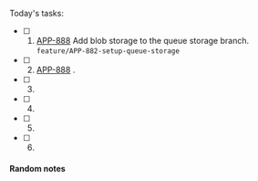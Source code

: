 Today's tasks:
- [ ] 1. [APP-888](https://agxeed.atlassian.net/browse/APP-888) Add blob storage to the queue storage branch.
      `feature/APP-882-setup-queue-storage`
- [ ] 2.  [APP-888](https://agxeed.atlassian.net/browse/APP-888) .
- [ ] 3. 
- [ ] 4. 
- [ ] 5.
- [ ] 6. 

#### Random notes
